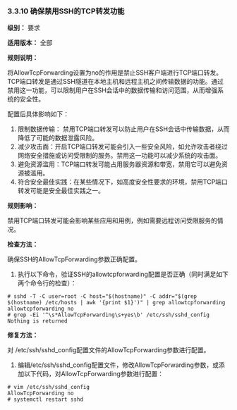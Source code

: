 ### 3.3.10 确保禁用SSH的TCP转发功能

**级别：** 要求

**适用版本：** 全部

**规则说明：** 

将AllowTcpForwarding设置为no的作用是禁止SSH客户端进行TCP端口转发。TCP端口转发是通过SSH隧道在本地主机和远程主机之间传输数据的功能。通过禁用这一功能，可以限制用户在SSH会话中的数据传输和访问范围，从而增强系统的安全性。

配置后具体影响如下：

1. 限制数据传输： 禁用TCP端口转发可以防止用户在SSH会话中传输数据，从而降低了可能的数据泄露风险。
2. 减少攻击面：开启TCP端口转发可能会引入一些安全风险，如允许攻击者绕过网络安全措施或访问受限制的服务。禁用这一功能可以减少系统的攻击面。
3. 避免资源滥用：TCP端口转发可能占用服务器资源和带宽，禁用它可以避免资源被滥用。
4. 符合安全最佳实践：在某些情况下，如高度安全性要求的环境，禁用TCP端口转发可能是安全最佳实践之一。

**规则影响：**

禁用TCP端口转发可能会影响某些应用和用例，例如需要远程访问受限服务的情况。

**检查方法：**

确保SSH的AllowTcpForwarding参数正确配置。
1. 执行以下命令，验证SSH的allowtcpforwarding配置是否正确（同时满足如下两个命令行的检查）：

 ```
# sshd -T -C user=root -C host="$(hostname)" -C addr="$(grep $(hostname) /etc/hosts | awk '{print $1}')" | grep allowtcpforwarding
allowtcpforwarding no
# grep -Ei '^\s*AllowTcpForwarding\s+yes\b' /etc/ssh/sshd_config
Nothing is returned
 ```

**修复方法：**

对 /etc/ssh/sshd_config配置文件的AllowTcpForwarding参数进行配置。

1. 编辑/etc/ssh/sshd_config配置文件，修改AllowTcpForwarding参数，或添加以下代码，对AllowTcpForwarding参数进行配置：

```
# vim /etc/ssh/sshd_config
AllowTcpForwarding no
# systemctl restart sshd
```